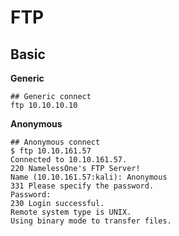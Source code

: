 # FTP 

## Basic

__Generic__
```shell
## Generic connect
ftp 10.10.10.10
````

__Anonymous__
```shell
## Anonymous connect
$ ftp 10.10.161.57
Connected to 10.10.161.57.
220 NamelessOne's FTP Server!
Name (10.10.161.57:kali): Anonymous
331 Please specify the password.
Password:
230 Login successful.
Remote system type is UNIX.
Using binary mode to transfer files.
```


